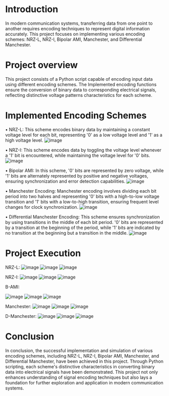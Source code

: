 # Introduction
In modern communication systems, transferring data from one point to another requires encoding techniques to represent digital information accurately. This project focuses on implementing various encoding schemes: NRZ-L, NRZ-I, Bipolar AMI, Manchester, and Differential Manchester.

# Project overview
This project consists of a Python script capable of encoding input data using different encoding schemes. The Implemented encoding functions ensure the conversion of binary data to corresponding electrical signals, reflecting distinctive voltage patterns characteristics for each scheme.

# Implemented Encoding Schemes
•	NRZ-L: This scheme encodes binary data by maintaining a constant voltage level for each bit, representing '0' as a low voltage level and '1' as a high voltage level.
![image](https://github.com/JuanCantu1/SignalEncodingSchemes/assets/109363196/88432700-b082-4cd0-95c4-5ffc7200ec4e)

•	NRZ-I: This scheme encodes data by toggling the voltage level whenever a '1' bit is encountered, while maintaining the voltage level for '0' bits.
 ![image](https://github.com/JuanCantu1/SignalEncodingSchemes/assets/109363196/c3f5d222-b10c-438f-b788-eb0094edd93c)

•	Bipolar AMI: In this scheme, '0' bits are represented by zero voltage, while '1' bits are alternately represented by positive and negative voltages, ensuring synchronization and error detection capabilities.
 ![image](https://github.com/JuanCantu1/SignalEncodingSchemes/assets/109363196/ab7aa4ff-0f00-4a7d-addd-a2bc85e9f009)

•	Manchester Encoding: Manchester encoding involves dividing each bit period into two halves and representing '0' bits with a high-to-low voltage transition and '1' bits with a low-to-high transition, ensuring frequent level changes for clock synchronization.
 ![image](https://github.com/JuanCantu1/SignalEncodingSchemes/assets/109363196/49c9fd33-33d5-429a-9d73-47be52291ff9)

•	Differential Manchester Encoding: This scheme ensures synchronization by using transitions in the middle of each bit period. '0' bits are represented by a transition at the beginning of the period, while '1' bits are indicated by no transition at the beginning but a transition in the middle.
 ![image](https://github.com/JuanCantu1/SignalEncodingSchemes/assets/109363196/c567ef07-ec51-4935-9327-d569dfd1d9f4)

# Project Execution
NRZ-L:
![image](https://github.com/JuanCantu1/SignalEncodingSchemes/assets/109363196/321aa883-3454-49f0-b4d4-3f02b7893d59)
![image](https://github.com/JuanCantu1/SignalEncodingSchemes/assets/109363196/7e0c4fa3-a260-4b43-9f39-5b17a85ab671)
![image](https://github.com/JuanCantu1/SignalEncodingSchemes/assets/109363196/7cb14305-285c-4f9d-9927-2d1e2fca3c14)

NRZ-I:
![image](https://github.com/JuanCantu1/SignalEncodingSchemes/assets/109363196/1259f0e7-cbe3-4f66-ad55-d65bcd5685c3)
![image](https://github.com/JuanCantu1/SignalEncodingSchemes/assets/109363196/1189eabf-52ea-460e-a474-c589b5ae33f5)
![image](https://github.com/JuanCantu1/SignalEncodingSchemes/assets/109363196/88898ca1-f7d7-491b-941d-baa6e7976508)

B-AMI:

![image](https://github.com/JuanCantu1/SignalEncodingSchemes/assets/109363196/3e4aa0c0-1ddd-4e48-be85-1c0c028a2e76)
![image](https://github.com/JuanCantu1/SignalEncodingSchemes/assets/109363196/9316219d-52d2-41ec-a464-c48a6bf12a0d)
![image](https://github.com/JuanCantu1/SignalEncodingSchemes/assets/109363196/6af21e6b-a5f2-4073-8e06-513af74a5228)

Manchester:
![image](https://github.com/JuanCantu1/SignalEncodingSchemes/assets/109363196/d012f118-ca8a-46ff-9c5a-e68e1f49cca2)
![image](https://github.com/JuanCantu1/SignalEncodingSchemes/assets/109363196/f8665b95-22b4-4685-b514-40279f6322ed)
![image](https://github.com/JuanCantu1/SignalEncodingSchemes/assets/109363196/cfa91801-bc68-416f-b38d-b9de59c94cd2)

D-Manchester:
![image](https://github.com/JuanCantu1/SignalEncodingSchemes/assets/109363196/e1a222e6-8de0-446d-9fd3-bb7d5f0e1d2a)
![image](https://github.com/JuanCantu1/SignalEncodingSchemes/assets/109363196/24a451da-8177-4fe1-81bb-b0adafe07735)
![image](https://github.com/JuanCantu1/SignalEncodingSchemes/assets/109363196/c8e8e653-56e3-4869-8e9e-c4b7a6472a7d)

# Conclusion
In conclusion, the successful implementation and simulation of various encoding schemes, including NRZ-L, NRZ-I, Bipolar AMI, Manchester, and Differential Manchester, have been achieved in this project. Through Python scripting, each scheme's distinctive characteristics in converting binary data into electrical signals have been demonstrated. This project not only enhances understanding of signal encoding techniques but also lays a foundation for further exploration and application in modern communication systems.
